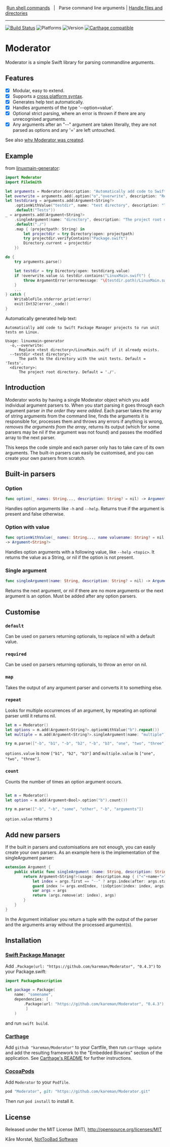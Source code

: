  [Run shell commands](https://github.com/kareman/SwiftShell)    |    Parse command line arguments | [Handle files and directories](https://github.com/kareman/FileSmith)

---

[![Build Status](https://travis-ci.org/kareman/Moderator.svg?branch=master)](https://travis-ci.org/kareman/Moderator) ![Platforms](https://img.shields.io/badge/platforms-macOS%20%7C%20Linux-lightgrey.svg) ![Version](https://img.shields.io/badge/Swift-3%20%7C%204-orange.svg) [![Carthage compatible](https://img.shields.io/badge/Carthage-compatible-4BC51D.svg?style=flat)](https://github.com/Carthage/Carthage)

# Moderator

Moderator is a simple Swift library for parsing commandline arguments.

## Features

- [x] Modular, easy to extend.
- [x] Supports a [cross platform syntax](http://blog.nottoobadsoftware.com/uncategorized/cross-platform-command-line-arguments-syntax/).
- [x] Generates help text automatically.
- [x] Handles arguments of the type '--option=value'.
- [x] Optional strict parsing, where an error is thrown if there are any unrecognised arguments.
- [x] Any arguments after an "\--" argument are taken literally, they are not parsed as options and any '=' are left untouched.

See also [why Moderator was created](http://blog.nottoobadsoftware.com/swift/moderator-parsing-commandline-arguments-in-swift/).

## Example

from [linuxmain-generator](https://github.com/kareman/linuxmain-generator):

```Swift
import Moderator
import FileSmith

let arguments = Moderator(description: "Automatically add code to Swift Package Manager projects to run unit tests on Linux.")
let overwrite = arguments.add(.option("o","overwrite", description: "Replace <test directory>/LinuxMain.swift if it already exists."))
let testdirarg = arguments.add(Argument<String?>
	.optionWithValue("testdir", name: "test directory", description: "The path to the directory with the unit tests.")
	.default("Tests"))
_ = arguments.add(Argument<String?>
	.singleArgument(name: "directory", description: "The project root directory.")
	.default("./")
	.map { (projectpath: String) in
		let projectdir = try Directory(open: projectpath)
		try projectdir.verifyContains("Package.swift")
		Directory.current = projectdir
	})

do {
	try arguments.parse()

	let testdir = try Directory(open: testdirarg.value)
	if !overwrite.value && testdir.contains("LinuxMain.swift") {
		throw ArgumentError(errormessage: "\(testdir.path)/LinuxMain.swift already exists. Use -o/--overwrite to replace it.")
	}
	...
} catch {
	WritableFile.stderror.print(error)
	exit(Int32(error._code))
}
```

Automatically generated help text: 

```text
Automatically add code to Swift Package Manager projects to run unit tests on Linux.

Usage: linuxmain-generator
  -o,--overwrite:
      Replace <test directory>/LinuxMain.swift if it already exists.
  --testdir <test directory>:
      The path to the directory with the unit tests. Default = 'Tests'.
  <directory>:
      The project root directory. Default = './'.
```

## Introduction

Moderator works by having a single Moderator object which you add individual argument parsers to. When you start parsing it goes through each argument parser _in the order they were added_. Each parser takes the array of string arguments from the command line, finds the arguments it is responsible for, processes them and throws any errors if anything is wrong, _removes the arguments from the array_, returns its output (which for some parsers may be nil if the argument was not found) and passes the modified array to the next parser.

This keeps the code simple and each parser only has to take care of its own arguments. The built-in parsers can easily be customised, and you can create your own parsers from scratch.

## Built-in parsers

### Option

```swift
func option(_ names: String..., description: String? = nil) -> Argument<Bool>
```

Handles option arguments like `-h` and `--help`. Returns true if the argument is present and false otherwise.

### Option with value

```swift
func optionWithValue(_ names: String..., name valuename: String? = nil, description: String? = nil)
-> Argument<String?>
```

Handles option arguments with a following value, like `--help <topic>`. It returns the value as a String, or nil if the option is not present.

### Single argument

```swift
func singleArgument(name: String, description: String? = nil) -> Argument<String?>
```

Returns the next argument, or nil if there are no more arguments or the next argument is an option. Must be added after any option parsers.

## Customise

### `default`

Can be used on parsers returning optionals, to replace nil with a default value.

### `required`

Can be used on parsers returning optionals, to throw an error on nil.

### `map`

Takes the output of any argument parser and converts it to something else.

### `repeat`

Looks for multiple occurrences of an argument, by repeating an optional parser until it returns nil.

```swift
let m = Moderator()
let options = m.add(Argument<String?>.optionWithValue("b").repeat())
let multiple = m.add(Argument<String?>.singleArgument(name: "multiple").repeat())

try m.parse(["-b", "b1", "-b", "b2", "-b", "b3", "one", "two", "three"])
```

`options.value` is now `["b1", "b2", "b3"]` and `multiple.value` is `["one", "two", "three"]`. 

### `count`

Counts the number of times an option argument occurs.

```swift

let m = Moderator()
let option = m.add(Argument<Bool>.option("b").count())

try m.parse(["-b", "-b", "some", "other", "-b", "arguments"])
```

`option.value` returns `3`
 
## Add new parsers 

If the built in parsers and customisations are not enough, you can easily create your own parsers. As an example here is the implementation of the singleArgument parser:

```swift
extension Argument {
	public static func singleArgument (name: String, description: String? = nil) -> Argument<String?> {
		return Argument<String?>(usage: description.map { ("<"+name+">", $0) }) { args in
			let index = args.first == "--" ? args.index(after: args.startIndex) : args.startIndex
			guard index != args.endIndex, !isOption(index: index, args: args) else { return (nil, args) }
			var args = args
			return (args.remove(at: index), args)
		}
	}
}
```

In the Argument initialiser you return a tuple with the output of the parser and the arguments array without the processed argument(s).

## Installation

### [Swift Package Manager](https://github.com/apple/swift-package-manager)

Add `.Package(url: "https://github.com/kareman/Moderator", "0.4.3")` to your Package.swift:

```swift
import PackageDescription

let package = Package(
	name: "somename",
	dependencies: [
		.Package(url: "https://github.com/kareman/Moderator", "0.4.3")
		 ]
	)
```

and run `swift build`.

### [Carthage](https://github.com/Carthage/Carthage)

Add `github "kareman/Moderator"` to your Cartfile, then run `carthage update` and add the resulting framework to the "Embedded Binaries" section of the application. See [Carthage's README][carthage-installation] for further instructions.

[carthage-installation]: https://github.com/Carthage/Carthage/blob/master/README.md#adding-frameworks-to-an-application

### [CocoaPods](https://cocoapods.org/)

Add `Moderator` to your `Podfile`.

```ruby
pod "Moderator", git: "https://github.com/kareman/Moderator.git"
```

Then run `pod install` to install it.

## License

Released under the MIT License (MIT), http://opensource.org/licenses/MIT

Kåre Morstøl, [NotTooBad Software](http://nottoobadsoftware.com)

